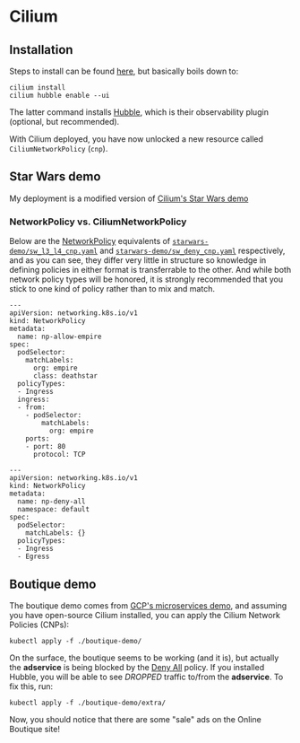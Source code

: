 # Cilium

## Installation 
Steps to install can be found [here](https://docs.cilium.io/en/latest/gettingstarted/k8s-install-default/), but basically boils down to:
```console
cilium install
cilium hubble enable --ui
```

The latter command installs [Hubble](https://docs.cilium.io/en/latest/gettingstarted/hubble_intro/), which is their observability plugin (optional, but recommended).

With Cilium deployed, you have now unlocked a new resource called `CiliumNetworkPolicy` (`cnp`).


## Star Wars demo
My deployment is a modified version of [Cilium's Star Wars demo](https://github.com/cilium/cilium/tree/master/examples/minikube)

### NetworkPolicy vs. CiliumNetworkPolicy
Below are the [NetworkPolicy](https://kubernetes.io/docs/concepts/services-networking/network-policies/) equivalents of [`starwars-demo/sw_l3_l4_cnp.yaml`](./starwars-demo/sw_l3_l4_cnp.yaml) and [`starwars-demo/sw_deny_cnp.yaml`](./starwars-demo/sw_deny_cnp.yaml) respectively, and as you can see, they differ very little in structure so knowledge in defining policies in either format is transferrable to the other.  And while both network policy types will be honored, it is strongly recommended that you stick to one kind of policy rather than to mix and match.

```
---
apiVersion: networking.k8s.io/v1
kind: NetworkPolicy
metadata:
  name: np-allow-empire
spec:
  podSelector:
    matchLabels:
      org: empire
      class: deathstar
  policyTypes:
  - Ingress
  ingress:
  - from:
    - podSelector:
        matchLabels:
          org: empire
    ports:
    - port: 80
      protocol: TCP
```

```
---
apiVersion: networking.k8s.io/v1
kind: NetworkPolicy
metadata:
  name: np-deny-all
  namespace: default
spec:
  podSelector:
    matchLabels: {}
  policyTypes:
  - Ingress
  - Egress
```


## Boutique demo
The boutique demo comes from [GCP's microservices demo](https://github.com/GoogleCloudPlatform/microservices-demo), and assuming you have open-source Cilium installed, you can apply the Cilium Network Policies (CNPs):

```console
kubectl apply -f ./boutique-demo/
```

On the surface, the boutique seems to be working (and it is), but actually the **adservice** is being blocked by the [Deny All](./boutique-demo/deny_all_cnp.yaml) policy.  If you installed Hubble, you will be able to see *DROPPED* traffic to/from the **adservice**.  To fix this, run:

```console
kubectl apply -f ./boutique-demo/extra/
```

Now, you should notice that there are some "sale" ads on the Online Boutique site!
